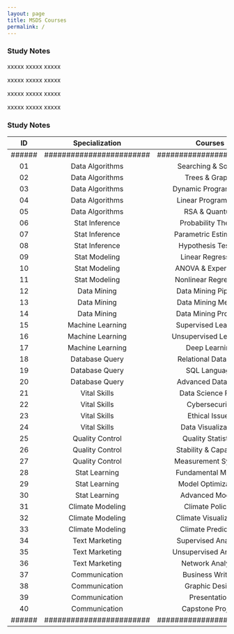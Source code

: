 ```yaml
---
layout: page
title: MSDS Courses
permalink: /
---
```


<h3>Study Notes</h3>

xxxxx xxxxx xxxxx

xxxxx xxxxx xxxxx

xxxxx xxxxx xxxxx

xxxxx xxxxx xxxxx

<h3>Study Notes</h3>

| ID  | Specialization      | Courses                   | Link   |
|:---:|:-------------------:|:-------------------------:|:------:|
|######|########################|########################|######|
| 01  | Data Algorithms     | Searching & Sorting       | [Link] |
| 02  | Data Algorithms     | Trees & Graphs            | [Link] |
| 03  | Data Algorithms     | Dynamic Programming       | [Link] |
| 04  | Data Algorithms     | Linear Programming        | [Link] |
| 05  | Data Algorithms     | RSA & Quantum             | [Link] |
| 06  | Stat Inference      | Probability Theory        | [Link] |
| 07  | Stat Inference      | Parametric Estimation     | [Link] |
| 08  | Stat Inference      | Hypothesis Testing        | [Link] |
| 09  | Stat Modeling       | Linear Regression         | [Link] |
| 10  | Stat Modeling       | ANOVA & Experiment        | [Link] |
| 11  | Stat Modeling       | Nonlinear Regression      | [Link] |
| 12  | Data Mining         | Data Mining Pipeline      | [Link] |
| 13  | Data Mining         | Data Mining Method        | [Link] |
| 14  | Data Mining         | Data Mining Projects      | [Link] |
| 15  | Machine Learning    | Supervised Learning       | [Link] |
| 16  | Machine Learning    | Unsupervised Learning     | [Link] |
| 17  | Machine Learning    | Deep Learning             | [Link] |
| 18  | Database Query      | Relational Database       | [Link] |
| 19  | Database Query      | SQL Language              | [Link] |
| 20  | Database Query      | Advanced Database         | [Link] |
| 21  | Vital Skills        | Data Science Field        | [Link] |
| 22  | Vital Skills        | Cybersecurity             | [Link] |
| 23  | Vital Skills        | Ethical Issues            | [Link] |
| 24  | Vital Skills        | Data Visualization        | [Link] |
| 25  | Quality Control     | Quality Statistics        | [Link] |
| 26  | Quality Control     | Stability & Capability    | [Link] |
| 27  | Quality Control     | Measurement System        | [Link] |
| 28  | Stat Learning       | Fundamental Models        | [Link] |
| 29  | Stat Learning       | Model Optimization        | [Link] |
| 30  | Stat Learning       | Advanced Models           | [Link] |
| 31  | Climate Modeling    | Climate Policies          | [Link] |
| 32  | Climate Modeling    | Climate Visualization     | [Link] |
| 33  | Climate Modeling    | Climate Prediction        | [Link] |
| 34  | Text Marketing      | Supervised Analysis       | [Link] |
| 35  | Text Marketing      | Unsupervised Analysis     | [Link] |
| 36  | Text Marketing      | Network Analysis          | [Link] |
| 37  | Communication       | Business Writing          | [Link] |
| 38  | Communication       | Graphic Design            | [Link] |
| 39  | Communication       | Presentation              | [Link] |
| 40  | Communication       | Capstone Project          | [Link] |
|######|########################|########################|######|
